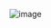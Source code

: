 ![image](https://user-images.githubusercontent.com/116871728/222542296-1e0d10bd-728e-441b-9692-ed7e8d992a36.png)
